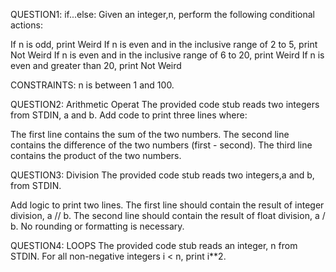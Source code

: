 QUESTION1:
if...else:
Given an integer,n, perform the following conditional actions:

If n is odd, print Weird
If n is even and in the inclusive range of 2 to 5, print Not Weird
If n is even and in the inclusive range of 6 to 20, print Weird
If n is even and greater than 20, print Not Weird

CONSTRAINTS: n is between 1 and 100.

QUESTION2:
Arithmetic Operat
The provided code stub reads two integers from STDIN, a and b. Add code to print three lines where:

The first line contains the sum of the two numbers.
The second line contains the difference of the two numbers (first - second).
The third line contains the product of the two numbers.

QUESTION3:
Division
The provided code stub reads two integers,a  and b, from STDIN.

Add logic to print two lines. The first line should contain the result of integer division, a // b. The second line should contain the result of float division, a / b.
No rounding or formatting is necessary.

QUESTION4:
LOOPS
The provided code stub reads an integer, n from STDIN. For all non-negative integers i < n, print i**2.
